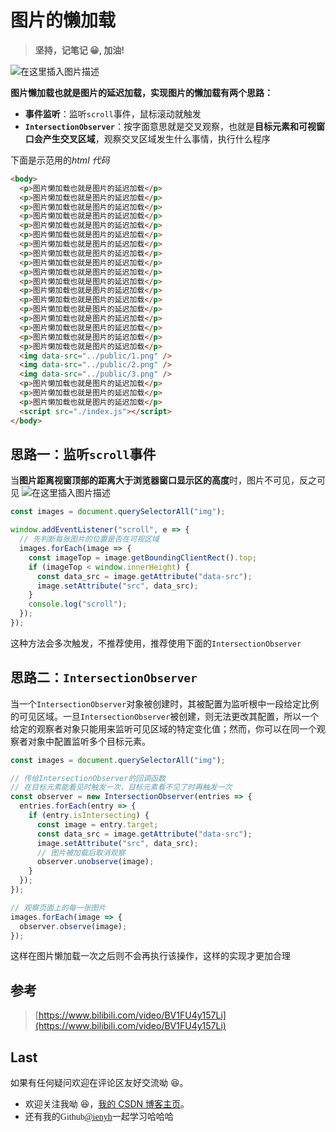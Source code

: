 ﻿# 图片的懒加载

> **坚持，记笔记 😀, 加油!**

![在这里插入图片描述](https://img-blog.csdnimg.cn/20210617233951118.jpg?x-oss-process=image/watermark,type_ZmFuZ3poZW5naGVpdGk,shadow_10,text_aHR0cHM6Ly9ibG9nLmNzZG4ubmV0L3FxXzQ1MjY1MDU5,size_16,color_FFFFFF,t_70#pic_center)

**图片懒加载也就是图片的延迟加载，实现图片的懒加载有两个思路：**

- **事件监听**：监听`scroll`事件，鼠标滚动就触发
- **`IntersectionObserver`**：按字面意思就是交叉观察，也就是**目标元素和可视窗口会产生交叉区域**，观察交叉区域发生什么事情，执行什么程序

下面是示范用的*html 代码*

```html
<body>
  <p>图片懒加载也就是图片的延迟加载</p>
  <p>图片懒加载也就是图片的延迟加载</p>
  <p>图片懒加载也就是图片的延迟加载</p>
  <p>图片懒加载也就是图片的延迟加载</p>
  <p>图片懒加载也就是图片的延迟加载</p>
  <p>图片懒加载也就是图片的延迟加载</p>
  <p>图片懒加载也就是图片的延迟加载</p>
  <p>图片懒加载也就是图片的延迟加载</p>
  <p>图片懒加载也就是图片的延迟加载</p>
  <p>图片懒加载也就是图片的延迟加载</p>
  <p>图片懒加载也就是图片的延迟加载</p>
  <p>图片懒加载也就是图片的延迟加载</p>
  <p>图片懒加载也就是图片的延迟加载</p>
  <p>图片懒加载也就是图片的延迟加载</p>
  <p>图片懒加载也就是图片的延迟加载</p>
  <p>图片懒加载也就是图片的延迟加载</p>
  <p>图片懒加载也就是图片的延迟加载</p>
  <p>图片懒加载也就是图片的延迟加载</p>
  <img data-src="../public/1.png" />
  <img data-src="../public/2.png" />
  <img data-src="../public/3.png" />
  <p>图片懒加载也就是图片的延迟加载</p>
  <p>图片懒加载也就是图片的延迟加载</p>
  <p>图片懒加载也就是图片的延迟加载</p>
  <script src="./index.js"></script>
</body>
```

## 思路一：监听`scroll`事件

当**图片距离视窗顶部的距离大于浏览器窗口显示区的高度**时，图片不可见，反之可见
![在这里插入图片描述](https://img-blog.csdnimg.cn/2021061722482839.png?x-oss-process=image/watermark,type_ZmFuZ3poZW5naGVpdGk,shadow_10,text_aHR0cHM6Ly9ibG9nLmNzZG4ubmV0L3FxXzQ1MjY1MDU5,size_16,color_FFFFFF,t_70)

```javascript
const images = document.querySelectorAll("img");

window.addEventListener("scroll", e => {
  // 先判断每张图片的位置是否在可视区域
  images.forEach(image => {
    const imageTop = image.getBoundingClientRect().top;
    if (imageTop < window.innerHeight) {
      const data_src = image.getAttribute("data-src");
      image.setAttribute("src", data_src);
    }
    console.log("scroll");
  });
});
```

这种方法会多次触发，不推荐使用，推荐使用下面的`IntersectionObserver`

## 思路二：`IntersectionObserver`

当一个`IntersectionObserver`对象被创建时，其被配置为监听根中一段给定比例的可见区域。一旦`IntersectionObserver`被创建，则无法更改其配置，所以一个给定的观察者对象只能用来监听可见区域的特定变化值；然而，你可以在同一个观察者对象中配置监听多个目标元素。

```javascript
const images = document.querySelectorAll("img");

// 传给IntersectionObserver的回调函数
// 在目标元素能看见时触发一次，目标元素看不见了时再触发一次
const observer = new IntersectionObserver(entries => {
  entries.forEach(entry => {
    if (entry.isIntersecting) {
      const image = entry.target;
      const data_src = image.getAttribute("data-src");
      image.setAttribute("src", data_src);
      // 图片被加载后取消观察
      observer.unobserve(image);
    }
  });
});

// 观察页面上的每一张图片
images.forEach(image => {
  observer.observe(image);
});
```

这样在图片懒加载一次之后则不会再执行该操作，这样的实现才更加合理

## 参考

> [https://www.bilibili.com/video/BV1FU4y157Li](https://www.bilibili.com/video/BV1FU4y157Li)

## Last

如果有任何疑问欢迎在评论区友好交流呦 😆。

- 欢迎关注我呦 😆，[我的 CSDN 博客主页](https://blog.csdn.net/qq_45265059)。
- 还有我的<font face="Hack">Github[@ienyh](https://github.com/ienyh)<font>一起学习哈哈哈 👨‍💻
